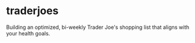 # traderjoes
Building an optimized, bi-weekly Trader Joe's shopping list that aligns with your health goals.
